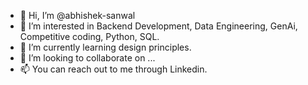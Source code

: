 - 👋 Hi, I’m @abhishek-sanwal
- 👀 I’m interested in Backend Development, Data Engineering, GenAi, Competitive coding, Python, SQL.
- 🌱 I’m currently learning design principles.
- 💞️ I’m looking to collaborate on ...
- 📫 You can reach out to me through Linkedin.

<!---
abhishek-sanwal/abhishek-sanwal is a ✨ special ✨ repository because its `README.md` (this file) appears on your GitHub profile.
You can click the Preview link to take a look at your changes.
--->
